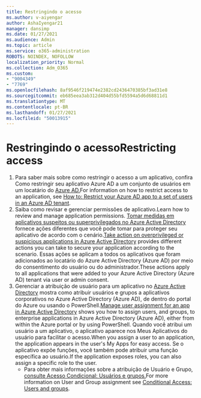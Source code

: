 ```yaml
---
title: Restringindo o acesso
ms.author: v-aiyengar
author: AshaIyengar21
manager: dansimp
ms.date: 01/27/2021
ms.audience: Admin
ms.topic: article
ms.service: o365-administration
ROBOTS: NOINDEX, NOFOLLOW
localization_priority: Normal
ms.collection: Adm_O365
ms.custom:
- "9004349"
- "7769"
ms.openlocfilehash: 8af9546f219474e2382cd2436470385bf3ad31e8
ms.sourcegitcommit: eb685eea3ab312d404d55bfd5594a5d6d68811d1
ms.translationtype: MT
ms.contentlocale: pt-BR
ms.lasthandoff: 01/27/2021
ms.locfileid: "50013915"
---
```

# <a name="restricting-access"></a><span data-ttu-id="f7bec-102">Restringindo o acesso</span><span class="sxs-lookup"><span data-stu-id="f7bec-102">Restricting access</span></span>

1. <span data-ttu-id="f7bec-103">Para saber mais sobre como restringir o acesso a um aplicativo, confira Como restringir seu aplicativo Azure AD a um conjunto de usuários em um locatário do [Azure AD.](https://docs.microsoft.com/azure/active-directory/develop/howto-restrict-your-app-to-a-set-of-users)</span><span class="sxs-lookup"><span data-stu-id="f7bec-103">For information on how to restrict access to an application, see [How to: Restrict your Azure AD app to a set of users in an Azure AD tenant](https://docs.microsoft.com/azure/active-directory/develop/howto-restrict-your-app-to-a-set-of-users).</span></span>
1. <span data-ttu-id="f7bec-104">Saiba como revisar e gerenciar permissões de aplicativo.</span><span class="sxs-lookup"><span data-stu-id="f7bec-104">Learn how to review and manage application permissions.</span></span> <span data-ttu-id="f7bec-105">[Tomar medidas em aplicativos suspeitos ou superprivilegados no Azure Active Directory](https://docs.microsoft.com/azure/active-directory/manage-apps/manage-application-permissions#control-access-to-an-application) fornece ações diferentes que você pode tomar para proteger seu aplicativo de acordo com o cenário.</span><span class="sxs-lookup"><span data-stu-id="f7bec-105">[Take action on overprivileged or suspicious applications in Azure Active Directory](https://docs.microsoft.com/azure/active-directory/manage-apps/manage-application-permissions#control-access-to-an-application) provides different actions you can take to secure your application according to the scenario.</span></span> <span data-ttu-id="f7bec-106">Essas ações se aplicam a todos os aplicativos que foram adicionados ao locatário do Azure Active Directory (Azure AD) por meio do consentimento do usuário ou do administrador.</span><span class="sxs-lookup"><span data-stu-id="f7bec-106">These actions apply to all applications that were added to your Azure Active Directory (Azure AD) tenant via user or admin consent.</span></span>
1. <span data-ttu-id="f7bec-107">Gerenciar a atribuição de usuário para um aplicativo no [Azure Active Directory](https://docs.microsoft.com/azure/active-directory/manage-apps/assign-user-or-group-access-portal#configure-an-application-to-require-user-assignment) mostra como atribuir usuários e grupos a aplicativos corporativos no Azure Active Directory (Azure AD), de dentro do portal do Azure ou usando o PowerShell.</span><span class="sxs-lookup"><span data-stu-id="f7bec-107">[Manage user assignment for an app in Azure Active Directory](https://docs.microsoft.com/azure/active-directory/manage-apps/assign-user-or-group-access-portal#configure-an-application-to-require-user-assignment) shows you how to assign users, and groups, to enterprise applications in Azure Active Directory (Azure AD), either from within the Azure portal or by using PowerShell.</span></span> <span data-ttu-id="f7bec-108">Quando você atribui um usuário a um aplicativo, o aplicativo aparece nos Meus Aplicativos do usuário para facilitar o acesso.</span><span class="sxs-lookup"><span data-stu-id="f7bec-108">When you assign a user to an application, the application appears in the user's My Apps for easy access.</span></span> <span data-ttu-id="f7bec-109">Se o aplicativo expõe funções, você também pode atribuir uma função específica ao usuário.</span><span class="sxs-lookup"><span data-stu-id="f7bec-109">If the application exposes roles, you can also assign a specific role to the user.</span></span>
    - <span data-ttu-id="f7bec-110">Para obter mais informações sobre a atribuição de Usuário e Grupo, [consulte Acesso Condicional: Usuários e grupos.](https://docs.microsoft.com/azure/active-directory/conditional-access/concept-conditional-access-users-groups)</span><span class="sxs-lookup"><span data-stu-id="f7bec-110">For more information on User and Group assignment see [Conditional Access: Users and groups](https://docs.microsoft.com/azure/active-directory/conditional-access/concept-conditional-access-users-groups).</span></span>
